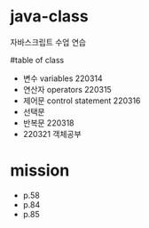 # java-class
자바스크립트 수업 연습

#table of class
- 변수 variables 220314
- 연산자 operators 220315
- 제어문 control statement 220316
- 선택문
- 반복문 220318
- 220321 객체공부

# mission
- p.58
- p.84
- p.85
